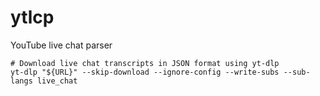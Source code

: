 # ytlcp
YouTube live chat parser

```shell
# Download live chat transcripts in JSON format using yt-dlp
yt-dlp "${URL}" --skip-download --ignore-config --write-subs --sub-langs live_chat
 ```
